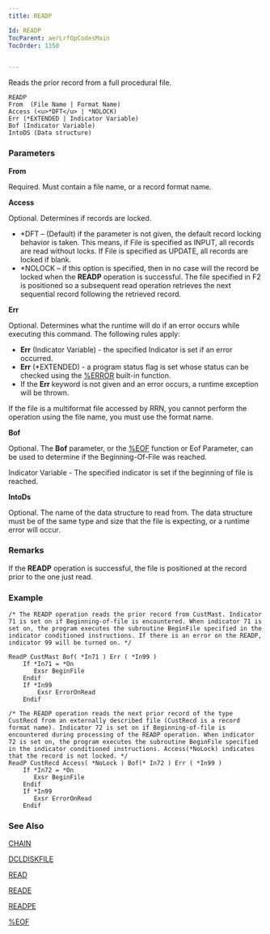 ```yaml
---
title: READP

Id: READP
TocParent: aerLrfOpCodesMain
TocOrder: 1350


---
```


Reads the prior record from a full procedural file.

```
READP
From  (File Name | Format Name)
Access (<u>*DFT</u> | *NOLOCK)    
Err (*EXTENDED | Indicator Variable)
Bof (Indicator Variable)
IntoDS (Data structure)
```

### Parameters

**From** 

Required. Must contain a file name, or a record format name.


**Access** 

Optional. Determines if records are locked.

- *DFT – (Default) if the parameter is not given, the default record locking behavior is taken. This means, if File is specified as INPUT, all records are read without locks. If File is specified as UPDATE, all records are locked if blank.
- *NOLOCK – if this option is specified, then in no case will the record be locked when the **READP** operation is successful. The file specified in F2 is positioned so a subsequent read operation retrieves the next sequential record following the retrieved record.


**Err** 

Optional. Determines what the runtime will do if an error occurs while executing this command. The following rules apply: 

- **Err** (Indicator Variable) - the specified Indicator is set if an error occurred.
- **Err** (*EXTENDED) - a program status flag is set whose status can be checked using the [%ERROR](ERROR_Function.html) built-in function.
- If the **Err** keyword is not given and an error occurs, a runtime exception will be thrown.

If the file is a multiformat file accessed by RRN, you cannot perform the operation using the file name, you must use the format name.


**Bof** 

Optional. The **Bof** parameter, or the [%EOF](EOF_Function.html) function or Eof Parameter, can be used to determine if the Beginning-Of-File was reached.


Indicator Variable - The specified indicator is set if the beginning of file is reached.


**IntoDs** 

Optional. The name of the data structure to read from. The data structure must be of the same type and size that the file is expecting, or a runtime error will occur.


### Remarks
If the **READP**  operation is successful, the file is positioned
        at the record prior to the one just read. 

### Example

```
/* The READP operation reads the prior record from CustMast. Indicator 71 is set on if Beginning-of-file is encountered. When indicator 71 is set on, the program executes the subroutine BeginFile specified in the indicator conditioned instructions. If there is an error on the READP, indicator 99 will be turned on. */

ReadP CustMast Bof( *In71 ) Err ( *In99 )
    If *In71 = *On
       Exsr BeginFile
    Endif
    If *In99
        Exsr ErrorOnRead
    Endif

/* The READP operation reads the next prior record of the type CustRecd from an externally described file (CustRecd is a record format name). Indicator 72 is set on if Beginning-of-file is encountered during processing of the READP operation. When indicator 72 is set on, the program executes the subroutine BeginFile specified in the indicator conditioned instructions. Access(*NoLock) indicates that the record is not locked. */
ReadP CustRecd Access( *NoLock ) Bof(* In72 ) Err ( *In99 )
    If *In72 = *On
       Exsr BeginFile
    Endif
    If *In99
       Exsr ErrorOnRead
    Endif
```

### See Also
[CHAIN](CHAIN.html)

[DCLDISKFILE](DCLDISKFILE.html)

[READ](READ.html)

[READE](READE.html)

[READPE](READPE.html)

[%EOF](EOF_Function.html) 
